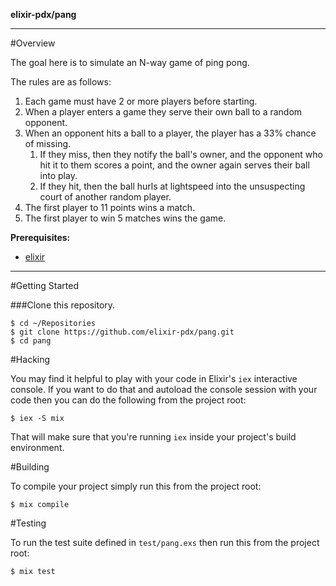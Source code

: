 __elixir-pdx/pang__

---
#Overview

The goal here is to simulate an N-way game of ping pong.

The rules are as follows:

1. Each game must have 2 or more players before starting.
2. When a player enters a game they serve their own ball to a random opponent.
3. When an opponent hits a ball to a player, the player has a 33% chance of missing.
   1. If they miss, then they notify the ball's owner, and the opponent who hit it to them scores a point, and the owner again serves their ball into play.
   2. If they hit, then the ball hurls at lightspeed into the unsuspecting court of another random player.
4. The first player to 11 points wins a match.
5. The first player to win 5 matches wins the game.


**Prerequisites:**
* [elixir](http://elixir-lang.org/install.html)

---

#Getting Started

###Clone this repository.
	
	$ cd ~/Repositories
	$ git clone https://github.com/elixir-pdx/pang.git
	$ cd pang

#Hacking

You may find it helpful to play with your code in Elixir's `iex` interactive console. If you want to do that and autoload the console session with your code then you can do the following from the project root:

	$ iex -S mix

That will make sure that you're running `iex` inside your project's build environment.

#Building

To compile your project simply run this from the project root:

	$ mix compile

#Testing

To run the test suite defined in `test/pang.exs` then run this from the project root:

	$ mix test
